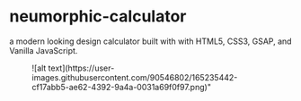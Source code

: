 ﻿# neumorphic-calculator
<figcaption>a modern looking design calculator built with with HTML5, CSS3, GSAP, and Vanilla JavaScript.</figcaption>
<figure>
    ![alt text](https://user-images.githubusercontent.com/90546802/165235442-cf17abb5-ae62-4392-9a4a-0031a69f0f97.png)" 
</figure>


